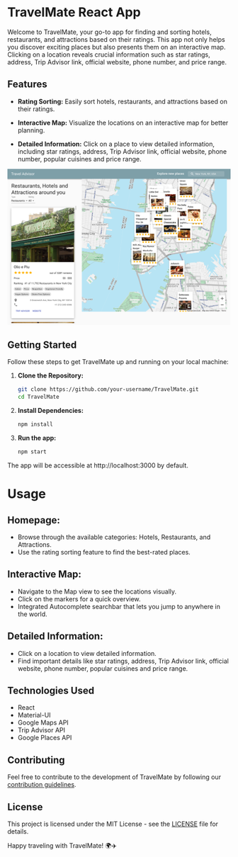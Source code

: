 # TravelMate React App

Welcome to TravelMate, your go-to app for finding and sorting hotels, restaurants, and attractions based on their ratings. This app not only helps you discover exciting places but also presents them on an interactive map. Clicking on a location reveals crucial information such as star ratings, address, Trip Advisor link, official website, phone number, and price range.

## Features

- **Rating Sorting:** Easily sort hotels, restaurants, and attractions based on their ratings.
  
- **Interactive Map:** Visualize the locations on an interactive map for better planning.

- **Detailed Information:** Click on a place to view detailed information, including star ratings, address, Trip Advisor link, official website, phone number, popular cuisines and price range.

![TravelMate App Screenshot](screenshots/travelmate_screenshot.png "TravelMate App")


## Getting Started

Follow these steps to get TravelMate up and running on your local machine:

1. **Clone the Repository:**
   ```bash
   git clone https://github.com/your-username/TravelMate.git
   cd TravelMate

2. **Install Dependencies:**
   ```bash
   npm install

3. **Run the app:**
   ```bash
   npm start

The app will be accessible at http://localhost:3000 by default.

# Usage

## Homepage:

- Browse through the available categories: Hotels, Restaurants, and Attractions.
- Use the rating sorting feature to find the best-rated places.

## Interactive Map:

- Navigate to the Map view to see the locations visually.
- Click on the markers for a quick overview.
- Integrated Autocomplete searchbar that lets you jump to anywhere in the world.

## Detailed Information:

- Click on a location to view detailed information.
- Find important details like star ratings, address, Trip Advisor link, official website, phone number, popular cuisines and price range.

## Technologies Used

- React
- Material-UI
- Google Maps API
- Trip Advisor API
- Google Places API

## Contributing

Feel free to contribute to the development of TravelMate by following our [contribution guidelines](link-to-guidelines).

## License

This project is licensed under the MIT License - see the [LICENSE](link-to-license-file) file for details.

Happy traveling with TravelMate! 🌍✈️


